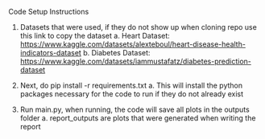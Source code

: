 Code Setup Instructions

1. Datasets that were used, if they do not show up when cloning repo use this link to copy the dataset
    a. Heart Dataset: https://www.kaggle.com/datasets/alexteboul/heart-disease-health-indicators-dataset
    b. Diabetes Dataset: https://www.kaggle.com/datasets/iammustafatz/diabetes-prediction-dataset

4. Next, do pip install -r requirements.txt
    a. This will install the python packages necessary for the code to run if they do not already exist

5. Run main.py, when running, the code will save all plots in the outputs folder
    a. report_outputs are plots that were generated when writing the report
